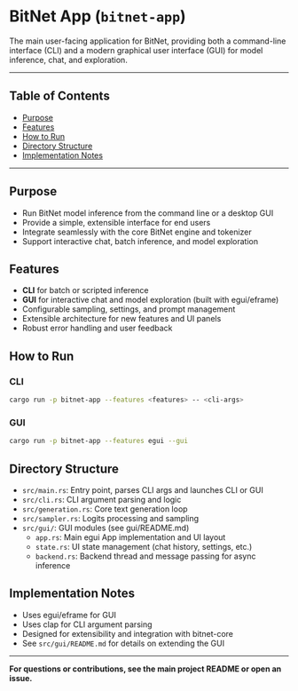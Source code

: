 # BitNet App (`bitnet-app`)

The main user-facing application for BitNet, providing both a command-line interface (CLI) and a modern graphical user interface (GUI) for model inference, chat, and exploration.

---

## Table of Contents

- [Purpose](#purpose)
- [Features](#features)
- [How to Run](#how-to-run)
- [Directory Structure](#directory-structure)
- [Implementation Notes](#implementation-notes)

---

## Purpose

- Run BitNet model inference from the command line or a desktop GUI
- Provide a simple, extensible interface for end users
- Integrate seamlessly with the core BitNet engine and tokenizer
- Support interactive chat, batch inference, and model exploration

## Features

- **CLI** for batch or scripted inference
- **GUI** for interactive chat and model exploration (built with egui/eframe)
- Configurable sampling, settings, and prompt management
- Extensible architecture for new features and UI panels
- Robust error handling and user feedback

## How to Run

### CLI

```sh
cargo run -p bitnet-app --features <features> -- <cli-args>
```

### GUI

```sh
cargo run -p bitnet-app --features egui --gui
```

## Directory Structure

- `src/main.rs`: Entry point, parses CLI args and launches CLI or GUI
- `src/cli.rs`: CLI argument parsing and logic
- `src/generation.rs`: Core text generation loop
- `src/sampler.rs`: Logits processing and sampling
- `src/gui/`: GUI modules (see gui/README.md)
    - `app.rs`: Main egui App implementation and UI layout
    - `state.rs`: UI state management (chat history, settings, etc.)
    - `backend.rs`: Backend thread and message passing for async inference

## Implementation Notes

- Uses egui/eframe for GUI
- Uses clap for CLI argument parsing
- Designed for extensibility and integration with bitnet-core
- See `src/gui/README.md` for details on extending the GUI

---

**For questions or contributions, see the main project README or open an issue.** 